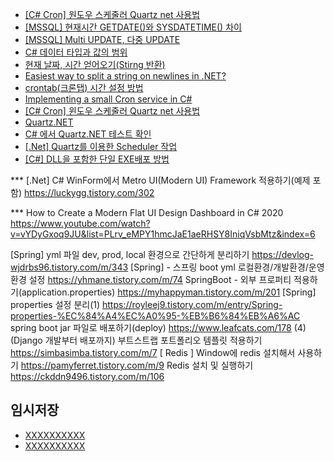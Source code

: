 

- [[C# Cron] 원도우 스케줄러 Quartz net 사용법](https://codingcoding.tistory.com/168)
- [[MSSQL] 현재시간 GETDATE()와 SYSDATETIME() 차이](https://gent.tistory.com/433)
- [[MSSQL] Multi UPDATE, 다중 UPDATE](https://hermeslog.tistory.com/465)
- [C# 데이터 타입과 값의 범위](https://yaraba.tistory.com/929)
- [현재 날짜, 시간 얻어오기(Stirng 반환)](https://j07051.tistory.com/538)
- [Easiest way to split a string on newlines in .NET?](https://stackoverflow.com/questions/1547476/easiest-way-to-split-a-string-on-newlines-in-net)
- [crontab(크론탭) 시간 설정 방법](https://yangyag.tistory.com/358)
- [Implementing a small Cron service in C#](https://www.codeproject.com/Articles/10992/Implementing-a-small-Cron-service-in-C)
- [[C# Cron] 윈도우 스케줄러 Quartz net 사용법](https://codingcoding.tistory.com/168)
- [Quartz.NET](https://www.quartz-scheduler.net/)
- [C# 에서 Quartz.NET 테스트 확인](https://csksoft.tistory.com/86)
- [[.Net] Quartz를 이용한 Scheduler 작업](https://miniweb4u.tistory.com/10)
- [[C#] DLL을 포함한 단일 EXE배포 방법](https://blog.truds.kr/310/)




*** [.Net] C# WinForm에서 Metro UI(Modern UI) Framework 적용하기(예제 포함)
https://luckygg.tistory.com/302

*** How to Create a Modern Flat UI Design Dashboard in C# 2020
https://www.youtube.com/watch?v=vYDyGxoq9JU&list=PLrv_eMPY1hmcJaE1aeRHSY8IniqVsbMtz&index=6


[Spring] yml 파일 dev, prod, local 환경으로 간단하게 분리하기
https://devlog-wjdrbs96.tistory.com/m/343
[Spring] - 스프링 boot yml 로컬환경/개발환경/운영환경 설정
https://yhmane.tistory.com/m/74
SpringBoot - 외부 프로퍼티 적용하기(application.properties)
https://myhappyman.tistory.com/m/201
[Spring] properties 설정 분리(1)
https://royleej9.tistory.com/m/entry/Spring-properties-%EC%84%A4%EC%A0%95-%EB%B6%84%EB%A6%AC
spring boot jar 파일로 배포하기(deploy)
https://www.leafcats.com/178
(4) (Django 개발부터 배포까지) 부트스트랩 포트폴리오 템플릿 적용하기
https://simbasimba.tistory.com/m/7
[ Redis ] Window에 redis 설치해서 사용하기
https://pamyferret.tistory.com/m/9
Redis 설치 및 실행하기
https://ckddn9496.tistory.com/m/106





## 임시저장
- [XXXXXXXXXX](YYYYYYYYYY)
- [XXXXXXXXXX](YYYYYYYYYY)



